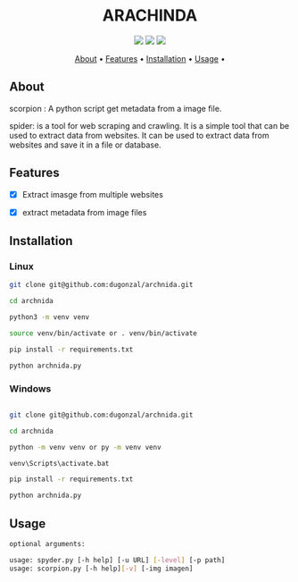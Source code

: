 <h1 align='center'> ARACHINDA </h1>

<p align='center'>
  <img src='https://img.shields.io/badge/Version-1.0.0-green' />
  <img src='https://img.shields.io/badge/Python-3.8-blue' />
  <img src='https://img.shields.io/badge/Status-Development-red' />
</p>

<p align='center'>
  <a href='#about'>About</a> •
  <a href='#features'>Features</a> •
  <a href='#installation'>Installation</a> •
  <a href='#usage'>Usage</a> •
</p>

## About

scorpion : A python script get metadata from a image file.

spider: is a tool for web scraping and crawling. It is a simple tool that can be used to extract data from websites. It can be used to extract data from websites and save it in a file or database.



## Features

- [x] Extract imasge from multiple websites

- [x] extract metadata from image files

## Installation

### Linux

```bash
git clone git@github.com:dugonzal/archnida.git

cd archnida

python3 -m venv venv

source venv/bin/activate or . venv/bin/activate

pip install -r requirements.txt

python archnida.py
```

### Windows

```bash

git clone git@github.com:dugonzal/archnida.git

cd archnida

python -m venv venv or py -m venv venv

venv\Scripts\activate.bat

pip install -r requirements.txt

python archnida.py
```

## Usage

```bash
optional arguments:

usage: spyder.py [-h help] [-u URL] [-level] [-p path]
usage: scorpion.py [-h help][-v] [-img imagen]

```



